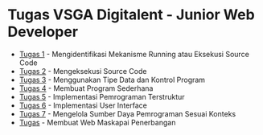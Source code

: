 # Tugas VSGA Digitalent - Junior Web Developer

<ul>
  <li><a href="">Tugas 1</a> - Mengidentifikasi Mekanisme Running atau Eksekusi Source Code</li>
  <li><a href="">Tugas 2</a> - Mengeksekusi Source Code</li>
  <li><a href="">Tugas 3</a> - Menggunakan Tipe Data dan Kontrol Program</a></li>
  <li><a href="">Tugas 4</a> - Membuat Program Sederhana</li>
  <li><a href="">Tugas 5</a> - Implementasi Pemrograman Terstruktur</li>
  <li><a href="">Tugas 6</a> - Implementasi User Interface</li>
  <li><a href="">Tugas 7</a> - Mengelola Sumber Daya Pemrograman Sesuai Konteks</li>
  <li><a href="">Tugas</a> - Membuat Web Maskapai Penerbangan
</ul>
